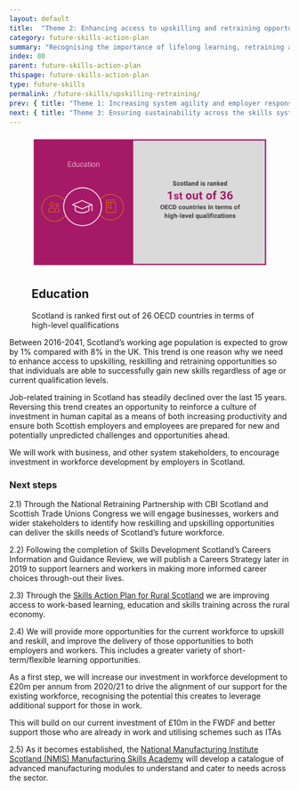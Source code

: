```yaml
---
layout: default
title:  "Theme 2: Enhancing access to upskilling and retraining opportunities"
category: future-skills-action-plan
summary: "Recognising the importance of lifelong learning, retraining and upskilling."
index: 80
parent: future-skills-action-plan
thispage: future-skills-action-plan
type: future-skills
permalink: /future-skills/upskilling-retraining/
prev: { title: "Theme 1: Increasing system agility and employer responsiveness", url: "/future-skills/agility-responsiveness/" }
next: { title: "Theme 3: Ensuring sustainability across the skills system", url: "/future-skills/financial-sustainability/" }
---
```


<figure>
    <img src="/assets/images/infographics/fsap-upskilling-and-reskilling.svg" alt="" />
    <figcaption class="hidden  visually-hidden">
        <h2>Education</h2>
        <p>Scotland is ranked first out of 26 OECD countries in terms of high-level qualifications</p>
    </figcaption>
</figure>

Between 2016-2041, Scotland’s working age population is expected to grow by 1% compared with 8% in the UK. This  trend is one reason why we need to enhance access to upskilling, reskilling and retraining opportunities so that individuals are able to successfully gain new skills regardless of age or current qualification levels.

Job-related training in Scotland has steadily declined over the last 15 years. Reversing this trend creates an opportunity to reinforce a culture of investment in human capital as a means of both increasing productivity and ensure both Scottish employers and employees are prepared for new and potentially unpredicted challenges and opportunities ahead.

We will work with business, and other system stakeholders, to encourage investment in workforce development by employers in Scotland.

### Next steps

2.1) Through the National Retraining Partnership with CBI Scotland and Scottish Trade Unions Congress we will engage businesses, workers and wider stakeholders to identify how reskilling and upskilling opportunities can deliver the skills needs of Scotland’s future workforce.

2.2) Following the completion of Skills Development Scotland’s Careers Information and Guidance Review, we will publish a Careers Strategy later in 2019 to support learners and workers in making more informed career choices through-out their lives.

2.3) Through the [Skills Action Plan for Rural Scotland](https://www.gov.scot/news/rural-skills-plan/) we are improving access to work-based learning, education and skills training across the rural economy.

2.4)  We will provide more opportunities for the current workforce to upskill and reskill, and improve the delivery of those opportunities to both employers and workers. This includes a greater variety of short-term/flexible learning opportunities.

As a first step, we will increase our investment in workforce development to £20m per annum from 2020/21 to drive the alignment of our support for the existing workforce, recognising the potential this creates to leverage additional support for those in work.

This will build on our current investment of £10m in the FWDF and better support those who are already in work and utilising schemes such as ITAs

2.5) As it becomes established, the [National Manufacturing Institute Scotland (NMIS) Manufacturing Skills Academy](https://www.gov.scot/policies/manufacturing/national-manufacturing-institute-for-scotland/) will develop a catalogue of advanced manufacturing modules to understand and cater to needs across the sector.
